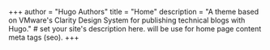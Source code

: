 +++
author = "Hugo Authors"
title = "Home"
description = "A theme based on VMware's Clarity Design System for publishing technical blogs with Hugo." # set your site's description here. will be use for home page content meta tags (seo).
+++

